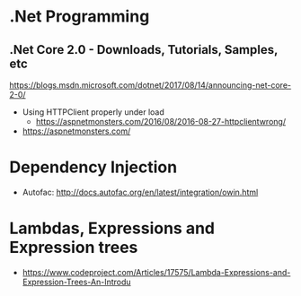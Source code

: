 # .Net Programming
## .Net Core 2.0 - Downloads, Tutorials, Samples, etc
https://blogs.msdn.microsoft.com/dotnet/2017/08/14/announcing-net-core-2-0/

* Using HTTPClient properly under load 
   * https://aspnetmonsters.com/2016/08/2016-08-27-httpclientwrong/
* https://aspnetmonsters.com/

# Dependency Injection
*  Autofac: http://docs.autofac.org/en/latest/integration/owin.html
# Lambdas, Expressions and Expression trees
* https://www.codeproject.com/Articles/17575/Lambda-Expressions-and-Expression-Trees-An-Introdu
